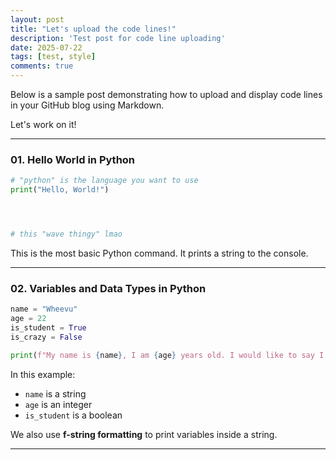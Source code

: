 ```yaml
---
layout: post
title: "Let's upload the code lines!"
description: 'Test post for code line uploading'
date: 2025-07-22
tags: [test, style]
comments: true
---
```


Below is a sample post demonstrating how to upload and display code lines in your GitHub blog using Markdown.

Let's work on it!

---

### 01. Hello World in Python

```python
# "python" is the language you want to use
print("Hello, World!")




# this "wave thingy" lmao
```

This is the most basic Python command. It prints a string to the console.

---

### 02. Variables and Data Types in Python

```python
name = "Wheevu"
age = 22
is_student = True
is_crazy = False

print(f"My name is {name}, I am {age} years old. I would like to say I ain't freaking crazy, but some would say otherwise.")
```

In this example:

- `name` is a string
- `age` is an integer
- `is_student` is a boolean

We also use **f-string formatting** to print variables inside a string.

---
